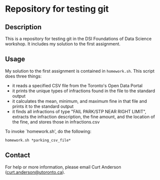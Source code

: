 # Repository for testing git

## Description

This is a repository for testing git in the DSI Foundations of Data Science workshop. It includes my solution to the first assignment.

## Usage

My solution to the first assignment is contained in `homework.sh`. This script does three things:

- it reads a specified CSV file from the Toronto's Open Data Portal
- it prints the unique types of infractions found in the file to the standard output
- it calculates the mean, minimum, and maximum fine in that file and prints it to the standard output
- it finds all infractions of type "FAIL PARK/STP NEAR RIGHT LIMIT", extracts the infraction description, the fine amount, and the location of the fine, and stores those in infractions.csv

To invoke `homework.sh', do the following: 

```
homework.sh *parking_csv_file*
```

## Contact

For help or more information, please email Curt Anderson (curt.anderson@utoronto.ca).
